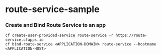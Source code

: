 # route-service-sample


### Create and Bind Route Service to an app

```
cf create-user-provided-service route-service -r https://route-service.cfapps.io
cf bind-route-service <APPLICATION-DOMAIN> route-service --hostname <APPLICATION-HOST>
```
